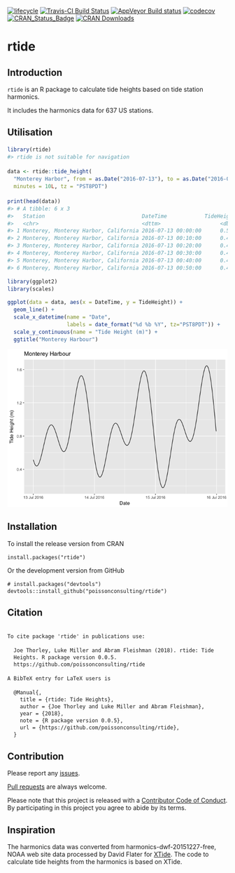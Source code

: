
<!-- README.md is generated from README.Rmd. Please edit that file -->

[![lifecycle](https://img.shields.io/badge/lifecycle-stable-brightgreen.svg)](https://www.tidyverse.org/lifecycle/#stable)
[![Travis-CI Build
Status](https://travis-ci.org/poissonconsulting/rtide.svg?branch=master)](https://travis-ci.org/poissonconsulting/rtide)
[![AppVeyor Build
status](https://ci.appveyor.com/api/projects/status/598p54bq0m5qv0j1/branch/master?svg=true)](https://ci.appveyor.com/project/joethorley/rtide/branch/master)
[![codecov](https://codecov.io/gh/poissonconsulting/rtide/branch/master/graph/badge.svg)](https://codecov.io/gh/poissonconsulting/rtide)
[![CRAN\_Status\_Badge](http://www.r-pkg.org/badges/version/rtide)](https://cran.r-project.org/package=rtide)
[![CRAN
Downloads](http://cranlogs.r-pkg.org/badges/grand-total/rtide)](https://cran.r-project.org/package=rtide)

# rtide

## Introduction

`rtide` is an R package to calculate tide heights based on tide station
harmonics.

It includes the harmonics data for 637 US stations.

## Utilisation

``` r
library(rtide)
#> rtide is not suitable for navigation

data <- rtide::tide_height(
  "Monterey Harbor", from = as.Date("2016-07-13"), to = as.Date("2016-07-15"), 
  minutes = 10L, tz = "PST8PDT")

print(head(data))
#> # A tibble: 6 x 3
#>   Station                               DateTime            TideHeight
#>   <chr>                                 <dttm>                   <dbl>
#> 1 Monterey, Monterey Harbor, California 2016-07-13 00:00:00      0.514
#> 2 Monterey, Monterey Harbor, California 2016-07-13 00:10:00      0.496
#> 3 Monterey, Monterey Harbor, California 2016-07-13 00:20:00      0.481
#> 4 Monterey, Monterey Harbor, California 2016-07-13 00:30:00      0.468
#> 5 Monterey, Monterey Harbor, California 2016-07-13 00:40:00      0.457
#> 6 Monterey, Monterey Harbor, California 2016-07-13 00:50:00      0.449
```

``` r
library(ggplot2)
library(scales)
```

``` r
ggplot(data = data, aes(x = DateTime, y = TideHeight)) + 
  geom_line() + 
  scale_x_datetime(name = "Date", 
                   labels = date_format("%d %b %Y", tz="PST8PDT")) +
  scale_y_continuous(name = "Tide Height (m)") +
  ggtitle("Monterey Harbour")
```

![](tools/README-unnamed-chunk-4-1.png)<!-- -->

## Installation

To install the release version from CRAN

    install.packages("rtide")

Or the development version from GitHub

    # install.packages("devtools")
    devtools::install_github("poissonconsulting/rtide")

## Citation

``` 

To cite package 'rtide' in publications use:

  Joe Thorley, Luke Miller and Abram Fleishman (2018). rtide: Tide
  Heights. R package version 0.0.5.
  https://github.com/poissonconsulting/rtide

A BibTeX entry for LaTeX users is

  @Manual{,
    title = {rtide: Tide Heights},
    author = {Joe Thorley and Luke Miller and Abram Fleishman},
    year = {2018},
    note = {R package version 0.0.5},
    url = {https://github.com/poissonconsulting/rtide},
  }
```

## Contribution

Please report any
[issues](https://github.com/poissonconsulting/rtide/issues).

[Pull requests](https://github.com/poissonconsulting/rtide/pulls) are
always welcome.

Please note that this project is released with a [Contributor Code of
Conduct](CONDUCT.md). By participating in this project you agree to
abide by its terms.

## Inspiration

The harmonics data was converted from harmonics-dwf-20151227-free, NOAA
web site data processed by David Flater for
[XTide](http://www.flaterco.com/xtide/). The code to calculate tide
heights from the harmonics is based on XTide.
